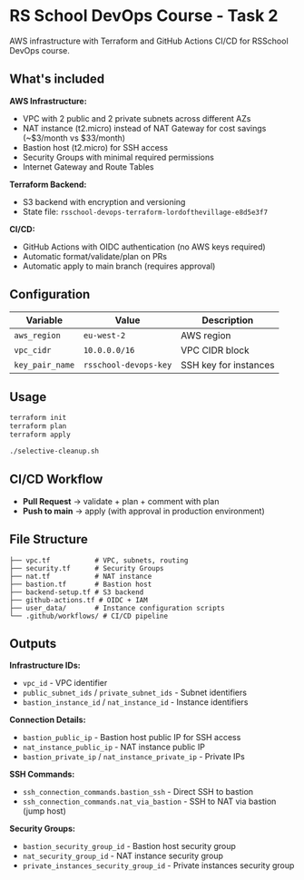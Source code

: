 # RS School DevOps Course - Task 2

AWS infrastructure with Terraform and GitHub Actions CI/CD for RSSchool DevOps course.

## What's included

**AWS Infrastructure:**

- VPC with 2 public and 2 private subnets across different AZs
- NAT instance (t2.micro) instead of NAT Gateway for cost savings (~$3/month vs $33/month)
- Bastion host (t2.micro) for SSH access
- Security Groups with minimal required permissions
- Internet Gateway and Route Tables

**Terraform Backend:**

- S3 backend with encryption and versioning
- State file: `rsschool-devops-terraform-lordofthevillage-e8d5e3f7`

**CI/CD:**

- GitHub Actions with OIDC authentication (no AWS keys required)
- Automatic format/validate/plan on PRs
- Automatic apply to main branch (requires approval)

## Configuration

| Variable        | Value                 | Description           |
| --------------- | --------------------- | --------------------- |
| `aws_region`    | `eu-west-2`           | AWS region            |
| `vpc_cidr`      | `10.0.0.0/16`         | VPC CIDR block        |
| `key_pair_name` | `rsschool-devops-key` | SSH key for instances |

## Usage

```bash
terraform init
terraform plan
terraform apply

./selective-cleanup.sh
```

## CI/CD Workflow

- **Pull Request** → validate + plan + comment with plan
- **Push to main** → apply (with approval in production environment)

## File Structure

```
├── vpc.tf           # VPC, subnets, routing
├── security.tf      # Security Groups
├── nat.tf           # NAT instance
├── bastion.tf       # Bastion host
├── backend-setup.tf # S3 backend
├── github-actions.tf # OIDC + IAM
├── user_data/       # Instance configuration scripts
└── .github/workflows/ # CI/CD pipeline
```

## Outputs

**Infrastructure IDs:**

- `vpc_id` - VPC identifier
- `public_subnet_ids` / `private_subnet_ids` - Subnet identifiers
- `bastion_instance_id` / `nat_instance_id` - Instance identifiers

**Connection Details:**

- `bastion_public_ip` - Bastion host public IP for SSH access
- `nat_instance_public_ip` - NAT instance public IP
- `bastion_private_ip` / `nat_instance_private_ip` - Private IPs

**SSH Commands:**

- `ssh_connection_commands.bastion_ssh` - Direct SSH to bastion
- `ssh_connection_commands.nat_via_bastion` - SSH to NAT via bastion (jump host)

**Security Groups:**

- `bastion_security_group_id` - Bastion host security group
- `nat_security_group_id` - NAT instance security group
- `private_instances_security_group_id` - Private instances security group

